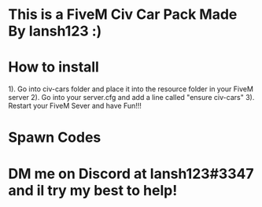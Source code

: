# This is a FiveM Civ Car Pack Made By Iansh123 :)
# How to install
1). Go into civ-cars folder and place it into the resource folder in your FiveM server
2). Go into your server.cfg and add a line called "ensure civ-cars"
3). Restart your FiveM Sever and have Fun!!! 

# Spawn Codes














# DM me on Discord at Iansh123#3347 and il try my best to help!